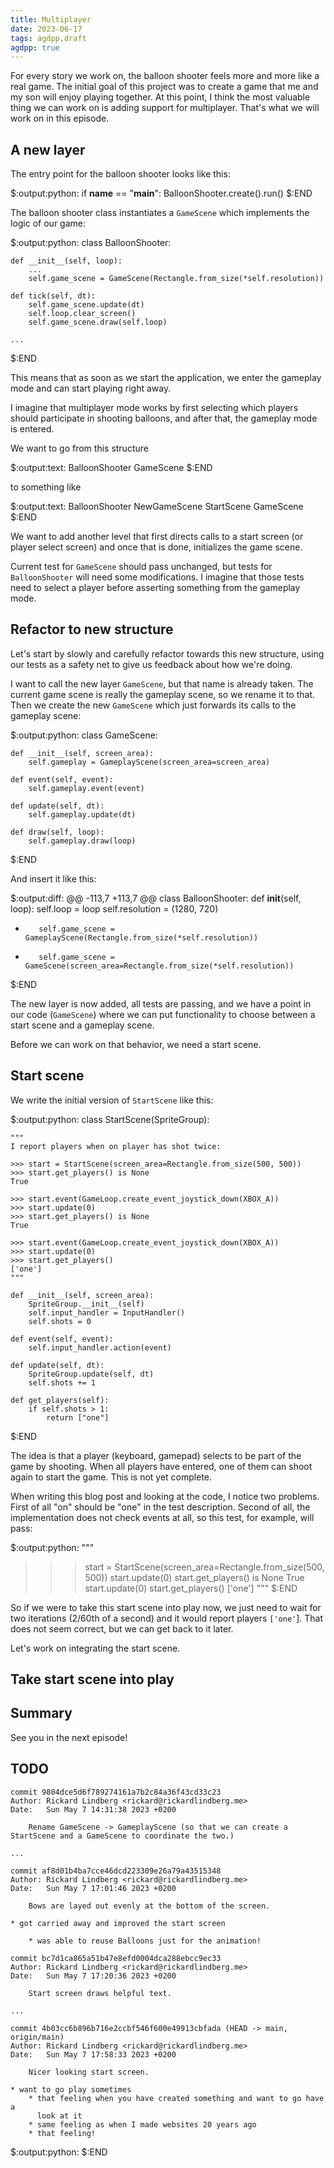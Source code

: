 ```yaml
---
title: Multiplayer
date: 2023-06-17
tags: agdpp,draft
agdpp: true
---
```


For every story we work on, the balloon shooter feels more and more like a real
game. The initial goal of this project was to create a game that me and my son
will enjoy playing together. At this point, I think the most valuable thing we
can work on is adding support for multiplayer. That's what we will work on in
this episode.

## A new layer

The entry point for the balloon shooter looks like this:

$:output:python:
if __name__ == "__main__":
    BalloonShooter.create().run()
$:END

The balloon shooter class instantiates a `GameScene` which implements the logic
of our game:

$:output:python:
class BalloonShooter:

    def __init__(self, loop):
        ...
        self.game_scene = GameScene(Rectangle.from_size(*self.resolution))

    def tick(self, dt):
        self.game_scene.update(dt)
        self.loop.clear_screen()
        self.game_scene.draw(self.loop)

    ...
$:END

This means that as soon as we start the application, we enter the gameplay mode
and can start playing right away.

I imagine that multiplayer mode works by first selecting which players should
participate in shooting balloons, and after that, the gameplay mode is entered.

We want to go from this structure

$:output:text:
BalloonShooter
    GameScene
$:END

to something like

$:output:text:
BalloonShooter
    NewGameScene
        StartScene
        GameScene
$:END

We want to add another level that first directs calls to a start screen (or
player select screen) and once that is done, initializes the game scene.

Current test for `GameScene` should pass unchanged, but tests for
`BalloonShooter` will need some modifications. I imagine that those tests need
to select a player before asserting something from the gameplay mode.

## Refactor to new structure

Let's start by slowly and carefully refactor towards this new structure, using
our tests as a safety net to give us feedback about how we're doing.

I want to call the new layer `GameScene`, but that name is already taken. The
current game scene is really the gameplay scene, so we rename it to that. Then
we create the new `GameScene` which just forwards its calls to the gameplay
scene:

$:output:python:
class GameScene:

    def __init__(self, screen_area):
        self.gameplay = GameplayScene(screen_area=screen_area)

    def event(self, event):
        self.gameplay.event(event)

    def update(self, dt):
        self.gameplay.update(dt)

    def draw(self, loop):
        self.gameplay.draw(loop)
$:END

And insert it like this:

$:output:diff:
@@ -113,7 +113,7 @@ class BalloonShooter:
     def __init__(self, loop):
         self.loop = loop
         self.resolution = (1280, 720)
-        self.game_scene = GameplayScene(Rectangle.from_size(*self.resolution))
+        self.game_scene = GameScene(screen_area=Rectangle.from_size(*self.resolution))
$:END

The new layer is now added, all tests are passing, and we have a point in our
code (`GameScene`) where we can put functionality to choose between a start
scene and a gameplay scene.

Before we can work on that behavior, we need a start scene.

## Start scene

We write the initial version of `StartScene` like this:

$:output:python:
class StartScene(SpriteGroup):

    """
    I report players when on player has shot twice:

    >>> start = StartScene(screen_area=Rectangle.from_size(500, 500))
    >>> start.get_players() is None
    True

    >>> start.event(GameLoop.create_event_joystick_down(XBOX_A))
    >>> start.update(0)
    >>> start.get_players() is None
    True

    >>> start.event(GameLoop.create_event_joystick_down(XBOX_A))
    >>> start.update(0)
    >>> start.get_players()
    ['one']
    """

    def __init__(self, screen_area):
        SpriteGroup.__init__(self)
        self.input_handler = InputHandler()
        self.shots = 0

    def event(self, event):
        self.input_handler.action(event)

    def update(self, dt):
        SpriteGroup.update(self, dt)
        self.shots += 1

    def get_players(self):
        if self.shots > 1:
            return ["one"]
$:END

The idea is that a player (keyboard, gamepad) selects to be part of the game by
shooting. When all players have entered, one of them can shoot again to start
the game. This is not yet complete.

When writing this blog post and looking at the code, I notice two problems.
First of all "on" should be "one" in the test description. Second of all, the
implementation does not check events at all, so this test, for example, will
pass:

$:output:python:
"""
>>> start = StartScene(screen_area=Rectangle.from_size(500, 500))
>>> start.update(0)
>>> start.get_players() is None
True
>>> start.update(0)
>>> start.get_players()
['one']
"""
$:END

So if we were to take this start scene into play now, we just need to wait for
two iterations (2/60th of a second) and it would report players `['one'`]. That
does not seem correct, but we can get back to it later.

Let's work on integrating the start scene.

## Take start scene into play

## Summary

See you in the next episode!

## TODO

    commit 9804dce5d6f789274161a7b2c84a36f43cd33c23
    Author: Rickard Lindberg <rickard@rickardlindberg.me>
    Date:   Sun May 7 14:31:38 2023 +0200

        Rename GameScene -> GameplayScene (so that we can create a StartScene and a GameScene to coordinate the two.)

    ...

    commit af8d01b4ba7cce46dcd223309e26a79a43515348
    Author: Rickard Lindberg <rickard@rickardlindberg.me>
    Date:   Sun May 7 17:01:46 2023 +0200

        Bows are layed out evenly at the bottom of the screen.

    * got carried away and improved the start screen

        * was able to reuse Balloons just for the animation!

    commit bc7d1ca865a51b47e8efd0004dca288ebcc9ec33
    Author: Rickard Lindberg <rickard@rickardlindberg.me>
    Date:   Sun May 7 17:20:36 2023 +0200

        Start screen draws helpful text.

    ...

    commit 4b03cc6b896b716e2ccbf546f600e49913cbfada (HEAD -> main, origin/main)
    Author: Rickard Lindberg <rickard@rickardlindberg.me>
    Date:   Sun May 7 17:58:33 2023 +0200

        Nicer looking start screen.

    * want to go play sometimes
        * that feeling when you have created something and want to go have a
          look at it
        * same feeling as when I made websites 20 years ago
        * that feeling!

$:output:python:
$:END
